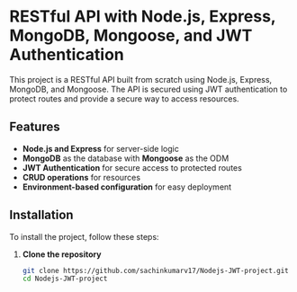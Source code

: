 # RESTful API with Node.js, Express, MongoDB, Mongoose, and JWT Authentication

This project is a RESTful API built from scratch using Node.js, Express, MongoDB, and Mongoose. The API is secured using JWT authentication to protect routes and provide a secure way to access resources.

## Features

- **Node.js and Express** for server-side logic
- **MongoDB** as the database with **Mongoose** as the ODM
- **JWT Authentication** for secure access to protected routes
- **CRUD operations** for resources
- **Environment-based configuration** for easy deployment

## Installation

To install the project, follow these steps:

1. **Clone the repository**

   ```bash
   git clone https://github.com/sachinkumarv17/Nodejs-JWT-project.git
   cd Nodejs-JWT-project

